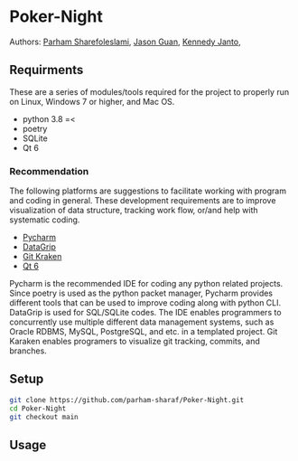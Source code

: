 # Poker-Night
Authors: [Parham Sharefoleslami](https://github.com/parham-sharaf), [Jason Guan](https://github.com/jasonguan067), [Kennedy Janto](https://github.com/KennedyJanto2), 

## Requirments

These are a series of modules/tools required for the project to properly run on Linux, Windows 7 or higher, and Mac OS. 

- python 3.8 =<
- poetry
- SQLite
- Qt 6

### Recommendation

The following platforms are suggestions to facilitate working with program and coding in general. These development requirements are to improve visualization of data structure, tracking work flow, or/and help with systematic coding. 

- [Pycharm](https://www.jetbrains.com/pycharm/)
- [DataGrip](https://www.jetbrains.com/datagrip)
- [Git Kraken](https://www.gitkraken.com/ "Git Kraken")
- [Qt 6](https://www.qt.io/product/qt6)

Pycharm is the recommended IDE for coding any python related projects. Since poetry is used as the python packet manager, Pycharm provides different tools that can be used to improve coding along with python CLI. DataGrip is used for SQL/SQLite codes. The IDE enables programmers to concurrently use multiple different data management systems, such as Oracle RDBMS, MySQL, PostgreSQL, and etc. in a templated project. Git Karaken enables programers to visualize git tracking, commits, and branches.

## Setup

```bash
git clone https://github.com/parham-sharaf/Poker-Night.git
cd Poker-Night
git checkout main
```
## Usage



